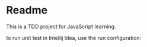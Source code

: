# Readme

This is a TDD project for JavaScript learning.

to run unit test in Intellij Idea, use the run configuration:

[](https://mxs-1256616343.cos.ap-chengdu.myqcloud.com/1565360001.51clipboardimage.jpg)
